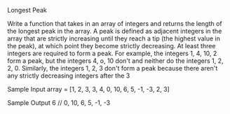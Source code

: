Longest Peak 

Write a function that takes in an array of integers and returns the length of the longest peak in the array.
A peak is defined as adjacent integers in the array that are strictly increasing until they reach a tip (the highest value in the peak), at which point they become strictly decreasing. At least three integers are required to form a peak.
For example, the integers 1, 4, 10, 2 form a peak, but the integers 4, o, 10 don't and neither do the integers 1, 2, 2, 0. Similarly, the integers 1, 2, 3 don't form a peak because there aren't any strictly decreasing integers after the 3

Sample Input
array = [1, 2, 3, 3, 4, 0, 10, 6, 5, -1, -3, 2, 3]

Sample Output
6 // 0, 10, 6, 5, -1, -3
